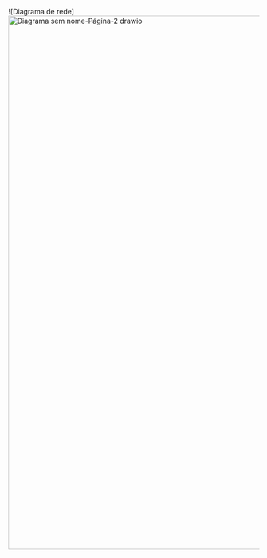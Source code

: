![Diagrama de rede]
<img width="1292" height="1073" alt="Diagrama sem nome-Página-2 drawio" src="https://github.com/user-attachments/assets/9fa038f8-de80-4432-aaa8-103cea8b2aea" />
